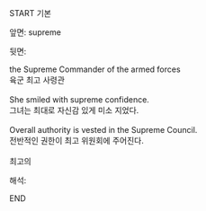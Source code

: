 START
기본

앞면:
supreme


뒷면:
<div>the Supreme Commander of the armed forces </div><div>육군 최고 사령관</div><div><br></div><div><div>She smiled with supreme confidence. </div><div><div>그녀는 최대로 자신감 있게 미소 지었다.</div></div></div><div><br></div><div><div>Overall authority is vested in the Supreme Council. </div><div><div>전반적인 권한이 최고 위원회에 주어진다.</div></div></div><div><br></div><div>최고의</div>


해석:

END